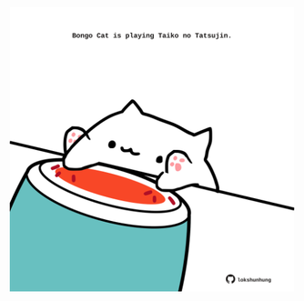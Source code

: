 <!-- built at 13/10/2021, 04:02:51 UTC -->
<p align="center">
  <img width="500" height="500" src="./ReadmeImage.svg">
</p>
